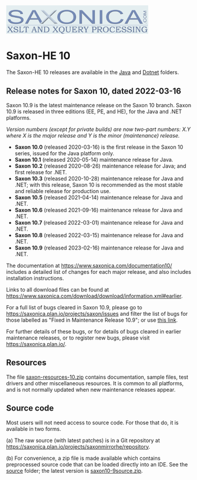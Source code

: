 <img src="https://github.com/Saxonica/Saxon-HE/blob/main/img/logo.gif"
      alt="The Saxonica logo"
      width="384px"
      />

# Saxon-HE 10

The Saxon-HE 10 releases are available in the [Java](Java) and
[Dotnet](Dotnet) folders.

## Release notes for Saxon 10, dated 2022-03-16

Saxon 10.9 is the latest maintenance release on the Saxon 10 branch.
Saxon 10.9 is released in three editions (EE, PE, and HE), for the
Java and .NET platforms.

*Version numbers (except for private builds) are now two-part numbers:
X.Y where X is the major release and Y is the minor (maintenance)
release.*

* **Saxon 10.0** (released 2020-03-16) is the first release in the Saxon 10
series, issued for the Java platform only. 
* **Saxon 10.1** (released 2020-05-14) maintenance release for Java. 
* **Saxon 10.2** (released 2020-08-26) maintenance release for Java; and
first release for .NET.
* **Saxon 10.3** (released 2020-10-28) maintenance release for Java and
.NET; with this release, Saxon 10 is recommended as the most stable and
reliable release for production use.
* **Saxon 10.5** (released 2021-04-14) maintenance release for Java and
.NET.
* **Saxon 10.6** (released 2021-09-16) maintenance release for Java and
.NET.
* **Saxon 10.7** (released 2022-03-01) maintenance release for Java and
.NET.
* **Saxon 10.8** (released 2022-03-15) maintenance release for Java and
.NET.
* **Saxon 10.9** (released 2023-02-16) maintenance release for Java and
.NET.


The documentation at https://www.saxonica.com/documentation10/ includes
a detailed list of changes for each major release, and also includes
installation instructions.

Links to all download files can be found at
https://www.saxonica.com/download/download/information.xml#earlier.

For a full list of bugs cleared in Saxon 10.9, please go to
https://saxonica.plan.io/projects/saxon/issues and filter the list of bugs for those labelled as
"Fixed in Maintenance Release 10.9"; or use [this
link](https://saxonica.plan.io/projects/saxon/issues?utf8=✓&set_filter=1&sort=id%3Adesc&f%5B%5D=status_id&op%5Bstatus_id%5D=c&f%5B%5D=cf_6&op%5Bcf_6%5D=%3D&v%5Bcf_6%5D%5B%5D=89&f%5B%5D=&c%5B%5D=tracker&c%5B%5D=status&c%5B%5D=priority&c%5B%5D=subject&c%5B%5D=assigned_to&c%5B%5D=updated_on&group_by=&t%5B%5D=).

For further details of these bugs, or for details of bugs cleared in
earlier maintenance releases, or to register new bugs, please visit
https://saxonica.plan.io/.

## Resources

The file [saxon-resources-10.zip](resources/saxon-resources-10.zip)
contains documentation, sample files, test drivers and other miscellaneous
resources. It is common to all platforms, and is not normally updated when
new maintenance releases appear.

## Source code

Most users will not need access to source code. For those that do, it
is available in two forms.

(a) The raw source (with latest patches) is in a Git repository at
https://saxonica.plan.io/projects/saxonmirrorhe/repository.

(b) For convenience, a zip file is made available which contains
preprocessed source code that can be loaded directly into an IDE. See the
[source](source) folder; the latest version is
[saxon10-9source.zip](source/saxon10-9source.zip).


